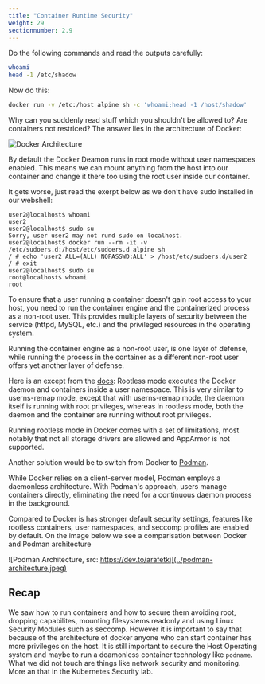 ```yaml
---
title: "Container Runtime Security"
weight: 29
sectionnumber: 2.9
---
```


Do the following commands and read the outputs carefully:

```bash
whoami
head -1 /etc/shadow
```

Now do this:

```bash
docker run -v /etc:/host alpine sh -c 'whoami;head -1 /host/shadow'
```

Why can you suddenly read stuff which you shouldn't be allowed to?
Are containers not restriced? The answer lies in the architecture of Docker:

![Docker Architecture](../docker-architecture.png)

By default the Docker Deamon runs in root mode without user namespaces enabled.
This means we can mount anything from the host into our container and change it there too using the root user inside our container.

It gets worse, just read the exerpt below as we don't have sudo installed in our webshell:

```
user2@localhost$ whoami
user2
user2@localhost$ sudo su
Sorry, user user2 may not rund sudo on localhost.
user2@localhost$ docker run --rm -it -v /etc/sudoers.d:/host/etc/sudoers.d alpine sh
/ # echo 'user2 ALL=(ALL) NOPASSWD:ALL' > /host/etc/sudoers.d/user2
/ # exit
user2@localhost$ sudo su
root@localhost$ whoami
root
```

To ensure that a user running a container doesn't gain root access to your host, you need to run the container engine and the containerized process as a non-root user. This provides multiple layers of security between the service (httpd, MySQL, etc.) and the privileged resources in the operating system.

Running the container engine as a non-root user, is one layer of defense, while running the process in the container as a different non-root user offers yet another layer of defense.

Here is an except from the [docs](https://docs.docker.com/engine/security/rootless/):
Rootless mode executes the Docker daemon and containers inside a user namespace. This is very similar to userns-remap mode, except that with userns-remap mode, the daemon itself is running with root privileges, whereas in rootless mode, both the daemon and the container are running without root privileges.

Running rootless mode in Docker comes with a set of limitations, most notably that not all storage drivers are allowed and AppArmor is not supported.

Another solution would be to switch from Docker to [Podman](https://podman.io).

While Docker relies on a client-server model, Podman employs a daemonless architecture. With Podman's approach, users manage containers directly, eliminating the need for a continuous daemon process in the background.

Compared to Docker is has stronger default security settings, features like rootless containers, user namespaces, and seccomp profiles are enabled by default. On the image below we see a comparisation between Docker and Podman architecture

![Podman Architecture, src: https://dev.to/arafetki](../podman-architecture.jpeg)

## Recap

We saw how to run containers and how to secure them avoiding root, dropping capabilites, mounting filesystems readonly and using Linux Security Modules such as seccomp. However it is important to say that because of the architecture of docker anyone who can start container has more privileges on the host. It is still important to secure the Host Operating system and maybe to run a deamonless container technology like `podname`. What we did not touch are things like network security and monitoring. More an that in the Kubernetes Security lab.
